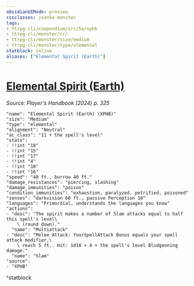 ```yaml
---
obsidianUIMode: preview
cssclasses: json5e-monster
tags:
- ttrpg-cli/compendium/src/5e/xphb
- ttrpg-cli/monster/cr/
- ttrpg-cli/monster/size/medium
- ttrpg-cli/monster/type/elemental
statblock: inline
aliases: ["Elemental Spirit (Earth)"]
---
```

# [Elemental Spirit (Earth)](3-Mechanics\CLI\bestiary\elemental/elemental-spirit-earth-xphb.md)
*Source: Player's Handbook (2024) p. 325*  

```statblock
"name": "Elemental Spirit (Earth) (XPHB)"
"size": "Medium"
"type": "elemental"
"alignment": "Neutral"
"ac_class": "11 + the spell's level"
"stats":
- !!int "18"
- !!int "15"
- !!int "17"
- !!int "4"
- !!int "10"
- !!int "16"
"speed": "40 ft., burrow 40 ft."
"damage_resistances": "piercing, slashing"
"damage_immunities": "poison"
"condition_immunities": "exhaustion, paralyzed, petrified, poisoned"
"senses": "darkvision 60 ft., passive Perception 10"
"languages": "Primordial, understands the languages you know"
"actions":
- "desc": "The spirit makes a number of Slam attacks equal to half this spell's level\
    \ (round down)."
  "name": "Multiattack"
- "desc": "Melee Attack: YourSpellAttack Bonus equals your spell attack modifier,\
    \ reach 5 ft.. Hit: 1d10 + 4 + the spell's level Bludgeoning damage."
  "name": "Slam"
"source":
- "XPHB"
```
^statblock
